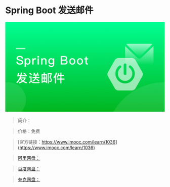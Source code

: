 # Spring Boot 发送邮件

![img](../../assets/5fe4430600018f3805400304.jpg)

> 简介：

> 价格：免费

> [官方链接：https://www.imooc.com/learn/1036](https://www.imooc.com/learn/1036)

> [阿里网盘：]()

> [百度网盘：]()

> [夸克网盘：]()
